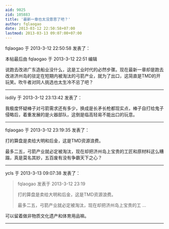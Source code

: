 ```yaml
---
aid: 9025
zid: 105883
title: '最新一章也太没意思了吧？'
author: fqlaogao
date: 2013-03-12 22:50:58+07:00
lastmod: 2013-03-13 09:07:00+07:00
---
```


fqlaogao 于 2013-3-12 22:50:58 发表了：

本帖最后由 fqlaogao 于 2013-3-12 22:51 编辑 

说跑去改进广东造船业没什么，这是工业时代的必然步骤。现在最新一章却是跑去改进济州岛的驻定在短期内被淘汰的弓箭产业，就为了出口，这简直是TMD的开玩笑。吹牛者对同人挑选也太生冷不忌了吧？

---------

isdily 于 2013-3-12 23:13:42 发表了：

我极度怀疑棒子对弓箭需求还有多少，换成是长矛长枪都现实点，棒子自打给鬼子侵略后，着重发展的是火器部队，这倒是临高轻易不能出口的玩意。

---------

fqlaogao 于 2013-3-12 23:19:35 发表了：

打的算盘是卖给大明和后金，这是TMD资源浪费。

最多二五，弓箭产业就必定被淘汰，现在却把济州岛上宝贵的工匠和原材料这么糟蹋，真是莫名其妙，五百废有没有争霸天下之心？

---------

ycls 于 2013-3-13 09:07:38 发表了：

> fqlaogao 发表于 2013-3-12 23:19
> 
> 打的算盘是卖给大明和后金，这是TMD资源浪费。
> 
> 最多二五，弓箭产业就必定被淘汰，现在却把济州岛上宝贵的工 ...



可以留着做非物质文化遗产和体育用品嘛。

---------


